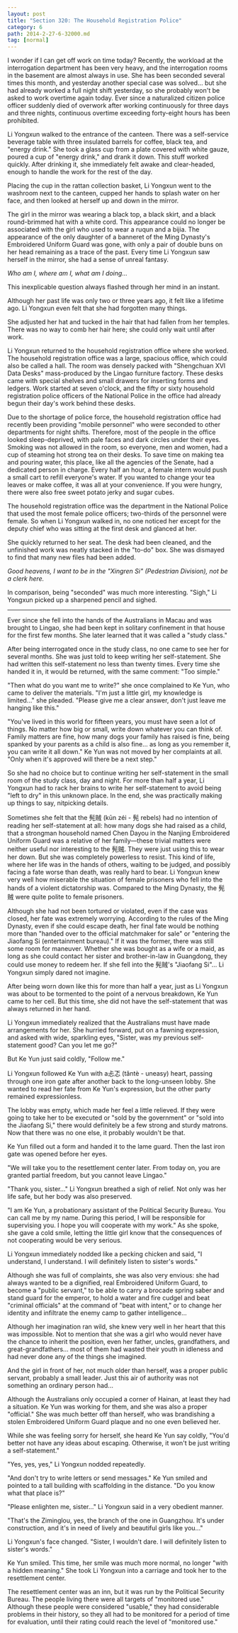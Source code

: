 ```yaml
---
layout: post
title: "Section 320: The Household Registration Police"
category: 6
path: 2014-2-27-6-32000.md
tag: [normal]
---
```


I wonder if I can get off work on time today? Recently, the workload at the interrogation department has been very heavy, and the interrogation rooms in the basement are almost always in use. She has been seconded several times this month, and yesterday another special case was solved... but she had already worked a full night shift yesterday, so she probably won't be asked to work overtime again today. Ever since a naturalized citizen police officer suddenly died of overwork after working continuously for three days and three nights, continuous overtime exceeding forty-eight hours has been prohibited.

Li Yongxun walked to the entrance of the canteen. There was a self-service beverage table with three insulated barrels for coffee, black tea, and "energy drink." She took a glass cup from a plate covered with white gauze, poured a cup of "energy drink," and drank it down. This stuff worked quickly. After drinking it, she immediately felt awake and clear-headed, enough to handle the work for the rest of the day.

Placing the cup in the rattan collection basket, Li Yongxun went to the washroom next to the canteen, cupped her hands to splash water on her face, and then looked at herself up and down in the mirror.

The girl in the mirror was wearing a black top, a black skirt, and a black round-brimmed hat with a white cord. This appearance could no longer be associated with the girl who used to wear a ruqun and a bijia. The appearance of the only daughter of a banneret of the Ming Dynasty's Embroidered Uniform Guard was gone, with only a pair of double buns on her head remaining as a trace of the past. Every time Li Yongxun saw herself in the mirror, she had a sense of unreal fantasy.

*Who am I, where am I, what am I doing...*

This inexplicable question always flashed through her mind in an instant.

Although her past life was only two or three years ago, it felt like a lifetime ago. Li Yongxun even felt that she had forgotten many things.

She adjusted her hat and tucked in the hair that had fallen from her temples. There was no way to comb her hair here; she could only wait until after work.

Li Yongxun returned to the household registration office where she worked. The household registration office was a large, spacious office, which could also be called a hall. The room was densely packed with "Shengchuan XVI Data Desks" mass-produced by the Lingao furniture factory. These desks came with special shelves and small drawers for inserting forms and ledgers. Work started at seven o'clock, and the fifty or sixty household registration police officers of the National Police in the office had already begun their day's work behind these desks.

Due to the shortage of police force, the household registration office had recently been providing "mobile personnel" who were seconded to other departments for night shifts. Therefore, most of the people in the office looked sleep-deprived, with pale faces and dark circles under their eyes. Smoking was not allowed in the room, so everyone, men and women, had a cup of steaming hot strong tea on their desks. To save time on making tea and pouring water, this place, like all the agencies of the Senate, had a dedicated person in charge. Every half an hour, a female intern would push a small cart to refill everyone's water. If you wanted to change your tea leaves or make coffee, it was all at your convenience. If you were hungry, there were also free sweet potato jerky and sugar cubes.

The household registration office was the department in the National Police that used the most female police officers; two-thirds of the personnel were female. So when Li Yongxun walked in, no one noticed her except for the deputy chief who was sitting at the first desk and glanced at her.

She quickly returned to her seat. The desk had been cleaned, and the unfinished work was neatly stacked in the "to-do" box. She was dismayed to find that many new files had been added.

*Good heavens, I want to be in the "Xingren Si" (Pedestrian Division), not be a clerk here.*

In comparison, being "seconded" was much more interesting. "Sigh," Li Yongxun picked up a sharpened pencil and sighed.

***

Ever since she fell into the hands of the Australians in Macau and was brought to Lingao, she had been kept in solitary confinement in that house for the first few months. She later learned that it was called a "study class."

After being interrogated once in the study class, no one came to see her for several months. She was just told to keep writing her self-statement. She had written this self-statement no less than twenty times. Every time she handed it in, it would be returned, with the same comment: "Too simple."

"Then what do you want me to write?" she once complained to Ke Yun, who came to deliver the materials. "I'm just a little girl, my knowledge is limited..." she pleaded. "Please give me a clear answer, don't just leave me hanging like this."

"You've lived in this world for fifteen years, you must have seen a lot of things. No matter how big or small, write down whatever you can think of. Family matters are fine, how many dogs your family has raised is fine, being spanked by your parents as a child is also fine... as long as you remember it, you can write it all down." Ke Yun was not moved by her complaints at all. "Only when it's approved will there be a next step."

So she had no choice but to continue writing her self-statement in the small room of the study class, day and night. For more than half a year, Li Yongxun had to rack her brains to write her self-statement to avoid being "left to dry" in this unknown place. In the end, she was practically making up things to say, nitpicking details.

Sometimes she felt that the 髡贼 (kūn zéi - 髡 rebels) had no intention of reading her self-statement at all: how many dogs she had raised as a child, that a strongman household named Chen Dayou in the Nanjing Embroidered Uniform Guard was a relative of her family—these trivial matters were neither useful nor interesting to the 髡贼. They were just using this to wear her down. But she was completely powerless to resist. This kind of life, where her life was in the hands of others, waiting to be judged, and possibly facing a fate worse than death, was really hard to bear. Li Yongxun knew very well how miserable the situation of female prisoners who fell into the hands of a violent dictatorship was. Compared to the Ming Dynasty, the 髡贼 were quite polite to female prisoners.

Although she had not been tortured or violated, even if the case was closed, her fate was extremely worrying. According to the rules of the Ming Dynasty, even if she could escape death, her final fate would be nothing more than "handed over to the official matchmaker for sale" or "entering the Jiaofang Si (entertainment bureau)." If it was the former, there was still some room for maneuver. Whether she was bought as a wife or a maid, as long as she could contact her sister and brother-in-law in Guangdong, they could use money to redeem her. If she fell into the 髡贼's "Jiaofang Si"... Li Yongxun simply dared not imagine.

After being worn down like this for more than half a year, just as Li Yongxun was about to be tormented to the point of a nervous breakdown, Ke Yun came to her cell. But this time, she did not have the self-statement that was always returned in her hand.

Li Yongxun immediately realized that the Australians must have made arrangements for her. She hurried forward, put on a fawning expression, and asked with wide, sparkling eyes, "Sister, was my previous self-statement good? Can you let me go?"

But Ke Yun just said coldly, "Follow me."

Li Yongxun followed Ke Yun with a忐忑 (tǎntè - uneasy) heart, passing through one iron gate after another back to the long-unseen lobby. She wanted to read her fate from Ke Yun's expression, but the other party remained expressionless.

The lobby was empty, which made her feel a little relieved. If they were going to take her to be executed or "sold by the government" or "sold into the Jiaofang Si," there would definitely be a few strong and sturdy matrons. Now that there was no one else, it probably wouldn't be that.

Ke Yun filled out a form and handed it to the lame guard. Then the last iron gate was opened before her eyes.

"We will take you to the resettlement center later. From today on, you are granted partial freedom, but you cannot leave Lingao."

"Thank you, sister..." Li Yongxun breathed a sigh of relief. Not only was her life safe, but her body was also preserved.

"I am Ke Yun, a probationary assistant of the Political Security Bureau. You can call me by my name. During this period, I will be responsible for supervising you. I hope you will cooperate with my work." As she spoke, she gave a cold smile, letting the little girl know that the consequences of not cooperating would be very serious.

Li Yongxun immediately nodded like a pecking chicken and said, "I understand, I understand. I will definitely listen to sister's words."

Although she was full of complaints, she was also very envious: she had always wanted to be a dignified, real Embroidered Uniform Guard, to become a "public servant," to be able to carry a brocade spring saber and stand guard for the emperor, to hold a water and fire cudgel and beat "criminal officials" at the command of "beat with intent," or to change her identity and infiltrate the enemy camp to gather intelligence...

Although her imagination ran wild, she knew very well in her heart that this was impossible. Not to mention that she was a girl who would never have the chance to inherit the position, even her father, uncles, grandfathers, and great-grandfathers... most of them had wasted their youth in idleness and had never done any of the things she imagined.

And the girl in front of her, not much older than herself, was a proper public servant, probably a small leader. Just this air of authority was not something an ordinary person had...

Although the Australians only occupied a corner of Hainan, at least they had a situation. Ke Yun was working for them, and she was also a proper "official." She was much better off than herself, who was brandishing a stolen Embroidered Uniform Guard plaque and no one even believed her.

While she was feeling sorry for herself, she heard Ke Yun say coldly, "You'd better not have any ideas about escaping. Otherwise, it won't be just writing a self-statement."

"Yes, yes, yes," Li Yongxun nodded repeatedly.

"And don't try to write letters or send messages." Ke Yun smiled and pointed to a tall building with scaffolding in the distance. "Do you know what that place is?"

"Please enlighten me, sister..." Li Yongxun said in a very obedient manner.

"That's the Ziminglou, yes, the branch of the one in Guangzhou. It's under construction, and it's in need of lively and beautiful girls like you..."

Li Yongxun's face changed. "Sister, I wouldn't dare. I will definitely listen to sister's words."

Ke Yun smiled. This time, her smile was much more normal, no longer "with a hidden meaning." She took Li Yongxun into a carriage and took her to the resettlement center.

The resettlement center was an inn, but it was run by the Political Security Bureau. The people living there were all targets of "monitored use." Although these people were considered "usable," they had considerable problems in their history, so they all had to be monitored for a period of time for evaluation, until their rating could reach the level of "monitored use."